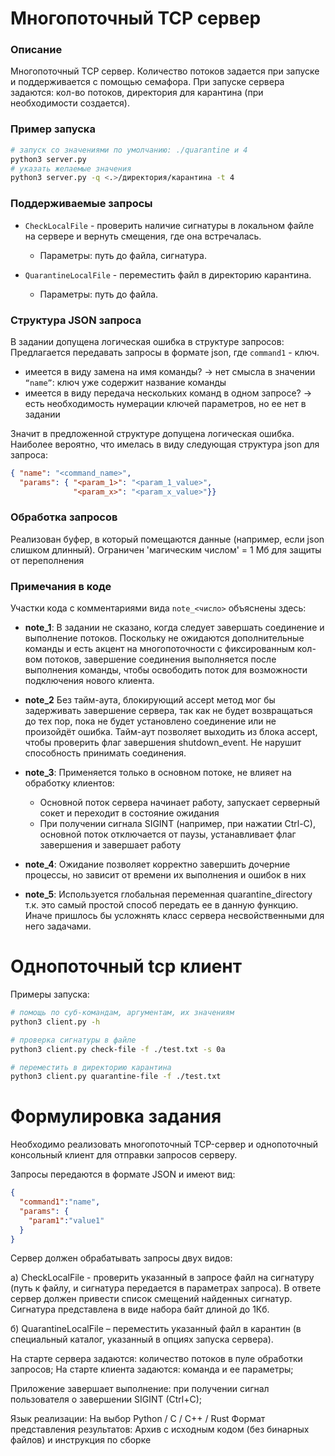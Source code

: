 # Многопоточный TCP сервер

### Описание

Многопоточный TCP сервер. Количество потоков задается при запуске и поддерживается с помощью семафора. При запуске сервера задаются: кол-во потоков, директория для карантина (при необходимости создается).
### Пример запуска

```bash
# запуск со значениями по умолчанию: ./quarantine и 4
python3 server.py
# указать желаемые значения
python3 server.py -q <.>/директория/карантина -t 4
```
### Поддерживаемые запросы

- `CheckLocalFile` - проверить наличие сигнатуры в локальном файле на сервере и вернуть смещения, где она встречалась.
  - Параметры: путь до файла, сигнатура.

- `QuarantineLocalFile` - переместить файл в директорию карантина.
  - Параметры: путь до файла.

### Структура JSON запроса
В задании допущена логическая ошибка в структуре запросов:
Предлагается передавать запросы в формате json, где `command1` - ключ.

- имеется в виду замена на имя команды? → нет смысла в значении  `“name”`: ключ уже содержит название команды
- имеется в виду передача нескольких команд в одном запросе? → есть необходимость нумерации ключей параметров, 
  но ее нет в задании

Значит в предложенной структуре допущена логическая ошибка. 
Наиболее вероятно, что имелась в виду следующая структура json для запроса:
```json
{ "name": "<command_name>",
  "params": { "<param_1>": "<param_1_value>",
              "<param_x>": "<param_x_value>"}}
```

### Обработка запросов
Реализован буфер, в который помещаются данные (например, если json слишком длинный). 
Ограничен 'магическим числом' = 1 Мб для защиты от переполнения

### Примечания в коде
Участки кода с комментариями вида `note_<число>` объяснены здесь:

- **note_1**:
В задании не сказано, когда следует завершать соединение и выполнение потоков.
Поскольку не ожидаются дополнительные команды 
и есть акцент на многопоточности с фиксированным кол-вом потоков,
завершение соединения выполняется после выполнения команды,
чтобы освободить поток для возможности подключения нового клиента.


- **note_2**
Без тайм-аута, блокирующий accept метод мог бы задерживать завершение сервера, 
так как не будет возвращаться до тех пор, пока не будет установлено соединение или не произойдёт ошибка. 
Тайм-аут позволяет выходить из блока accept, чтобы проверить флаг завершения shutdown_event.
Не нарушит способность принимать соединения.


- **note_3**: Применяется только в основном потоке, не влияет на обработку клиентов:
  - Основной поток сервера начинает работу, запускает серверный сокет и переходит в состояние ожидания 
  - При получении сигнала SIGINT (например, при нажатии Ctrl-C), основной поток отключается от паузы, 
   устанавливает флаг завершения и завершает работу


- **note_4**:
Ожидание позволяет корректно завершить дочерние процессы, 
но зависит от времени их выполнения и ошибок в них


- **note_5**:
Используется глобальная переменная quarantine_directory 
т.к. это самый простой способ передать ее в данную функцию. 
Иначе пришлось бы усложнять класс сервера несвойственными для него задачами.

# Однопоточный tcp клиент
Примеры запуска:
```bash
# помощь по суб-командам, аргументам, их значениям
python3 client.py -h

# проверка сигнатуры в файле
python3 client.py check-file -f ./test.txt -s 0a

# переместить в директорию карантина
python3 client.py quarantine-file -f ./test.txt
```

# Формулировка задания
Необходимо реализовать многопоточный TCP-сервер и однопоточный консольный клиент
для отправки запросов серверу.

Запросы передаются в формате JSON и имеют вид:
```json
{
  "command1":"name",
  "params": {
    "param1":"value1"
  }
}
```

Сервер должен обрабатывать запросы двух видов:

а) CheckLocalFile - проверить указанный в запросе файл на сигнатуру (путь к файлу, и
сигнатура передается в параметрах запроса). В ответе сервер должен привести список смещений
найденных сигнатур. Сигнатура представлена в виде набора байт длиной до 1Кб.

б) QuarantineLocalFile – переместить указанный файл в карантин (в специальный каталог,
указанный в опциях запуска сервера).

На старте сервера задаются: количество потоков в пуле обработки запросов;
На старте клиента задаются: команда и ее параметры;

Приложение завершает выполнение: при получении сигнал пользователя о завершении
SIGINT (Ctrl+C);

Язык реализации: На выбор Python / С / С++ / Rust
Формат представления результатов: Архив с исходным кодом (без бинарных файлов)
и инструкция по сборке